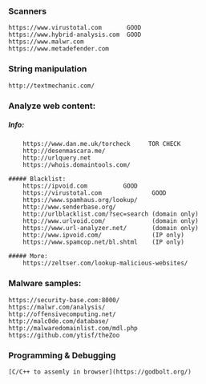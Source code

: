 ### Scanners
    https://www.virustotal.com       GOOD
    https://www.hybrid-analysis.com  GOOD
    https://www.malwr.com
    https://www.metadefender.com
    
    
### String manipulation
    http://textmechanic.com/
    
    
### Analyze web content:

   ##### Info:
    	https://www.dan.me.uk/torcheck     TOR CHECK
        http://desenmascara.me/         
        http://urlquery.net
        https://whois.domaintools.com/
        
    ##### Blacklist:
    	https://ipvoid.com		    GOOD
        https://virustotal.com	            GOOD
        https://www.spamhaus.org/lookup/
        http://www.senderbase.org/
        http://urlblacklist.com/?sec=search (domain only)
        http://www.urlvoid.com/             (domain only)
        https://www.url-analyzer.net/       (domain only)
        http://www.ipvoid.com/              (IP only)
        https://www.spamcop.net/bl.shtml    (IP only)
        
    ##### More:
        https://zeltser.com/lookup-malicious-websites/
        
        
### Malware samples:
    https://security-base.com:8000/
    https://malwr.com/analysis/
    http://offensivecomputing.net/
    http://malc0de.com/database/
    http://malwaredomainlist.com/mdl.php        
    https://github.com/ytisf/theZoo
### Programming & Debugging
    [C/C++ to assemly in browser](https://godbolt.org/)


